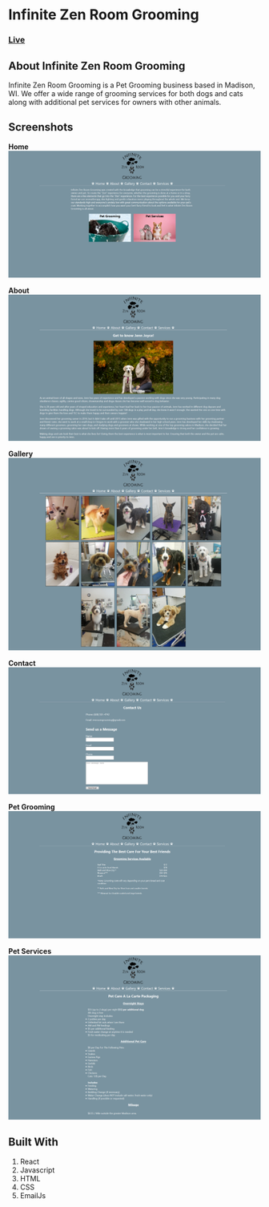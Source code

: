 # Infinite Zen Room Grooming
### [Live](https://https://infinitegroom.now.sh/)

## About Infinite Zen Room Grooming
Infinite Zen Room Grooming is a Pet Grooming business based in Madison, WI. We offer a wide range of grooming services for both dogs and cats along with additional pet services for owners with other animals.    

## Screenshots
**Home**
![alt text](https://github.com/snazzyj/InfiniteZenRoomGrooming/blob/master/src/assests/screenshots/home.png)

**About**
![alt text](https://github.com/snazzyj/InfiniteZenRoomGrooming/blob/master/src/assests/screenshots/about.png)

**Gallery**
![alt text](https://github.com/snazzyj/InfiniteZenRoomGrooming/blob/master/src/assests/screenshots/gallery.jpg)

**Contact**
![alt text](https://github.com/snazzyj/InfiniteZenRoomGrooming/blob/master/src/assests/screenshots/contact.png)

**Pet Grooming**
![alt text](https://github.com/snazzyj/InfiniteZenRoomGrooming/blob/master/src/assests/screenshots/petgrooming.png)

**Pet Services**
![alt text](https://github.com/snazzyj/InfiniteZenRoomGrooming/blob/master/src/assests/screenshots/petservices.png)

## Built With
1. React
2. Javascript
3. HTML
4. CSS
5. EmailJs
